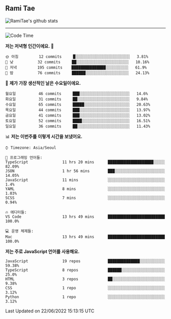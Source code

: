 ## Rami Tae

![RamiTae's github stats](https://github-readme-stats.vercel.app/api?username=RamiTae&show_icons=true&theme=tokyonight)

---
<!--START_SECTION:waka-->
![Code Time](http://img.shields.io/badge/Code%20Time-200%20hrs%2059%20mins-blue)

**저는 저녁형 인간이에요. 🦉** 

```text
🌞 아침         12 commits     █░░░░░░░░░░░░░░░░░░░░░░░░   3.81% 
🌆 낮　         32 commits     ██░░░░░░░░░░░░░░░░░░░░░░░   10.16% 
🌃 저녁         195 commits    ███████████████░░░░░░░░░░   61.9% 
🌙 밤　         76 commits     ██████░░░░░░░░░░░░░░░░░░░   24.13%

```
📅 **제가 가장 생산적인 날은 수요일이에요.** 

```text
월요일          46 commits     ███░░░░░░░░░░░░░░░░░░░░░░   14.6% 
화요일          31 commits     ██░░░░░░░░░░░░░░░░░░░░░░░   9.84% 
수요일          65 commits     █████░░░░░░░░░░░░░░░░░░░░   20.63% 
목요일          44 commits     ███░░░░░░░░░░░░░░░░░░░░░░   13.97% 
금요일          41 commits     ███░░░░░░░░░░░░░░░░░░░░░░   13.02% 
토요일          52 commits     ████░░░░░░░░░░░░░░░░░░░░░   16.51% 
일요일          36 commits     ██░░░░░░░░░░░░░░░░░░░░░░░   11.43%

```


📊 **저는 이번주를 이렇게 시간을 보냈어요.** 

```text
⌚︎ Timezone: Asia/Seoul

💬 프로그래밍 언어들: 
TypeScript               11 hrs 20 mins      ████████████████████░░░░░   82.09% 
JSON                     1 hr 56 mins        ███░░░░░░░░░░░░░░░░░░░░░░   14.05% 
JavaScript               11 mins             ░░░░░░░░░░░░░░░░░░░░░░░░░   1.4% 
YAML                     8 mins              ░░░░░░░░░░░░░░░░░░░░░░░░░   1.03% 
SCSS                     7 mins              ░░░░░░░░░░░░░░░░░░░░░░░░░   0.94%

🔥 에디터들: 
VS Code                  13 hrs 49 mins      █████████████████████████   100.0%

💻 운영 체제들: 
Mac                      13 hrs 49 mins      █████████████████████████   100.0%

```

**저는 주로 JavaScript 언어를 사용해요.** 

```text
JavaScript               19 repos            ██████████████░░░░░░░░░░░   59.38% 
TypeScript               8 repos             ██████░░░░░░░░░░░░░░░░░░░   25.0% 
HTML                     3 repos             ██░░░░░░░░░░░░░░░░░░░░░░░   9.38% 
CSS                      1 repo              ░░░░░░░░░░░░░░░░░░░░░░░░░   3.12% 
Python                   1 repo              ░░░░░░░░░░░░░░░░░░░░░░░░░   3.12%

```



 Last Updated on 22/06/2022 15:13:15 UTC
<!--END_SECTION:waka-->
